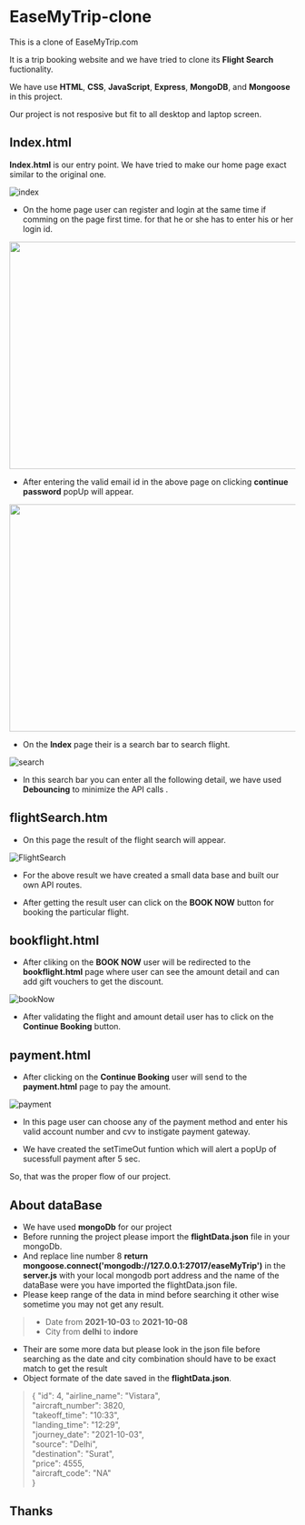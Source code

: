 # EaseMyTrip-clone

This is a clone of EaseMyTrip.com

It is a trip booking website and we have tried to clone its **Flight Search** fuctionality.


We have use **HTML**, **CSS**, **JavaScript**, **Express**, **MongoDB**, and **Mongoose** in this project.


Our project is not resposive but fit to all desktop and laptop screen.


## Index.html

**Index.html** is our entry point.
We have tried to make our home page exact similar to the original one.

![index](https://user-images.githubusercontent.com/80845888/138563116-d0210686-f147-4e44-b481-1e235716b2bf.png)

- On the home page user can register and login at the same time if comming on the page first time.
for that he or she has to enter his or her login id.

<p align="center">
  <img src="https://user-images.githubusercontent.com/80845888/138562275-3f9c4cf8-09b2-4cda-8ca6-18a0ae849273.png" width="600" height="400"/>
</p>

- After entering the valid email id in the above page on clicking **continue** **password** popUp will appear.

<p align="center">
  <img src="https://user-images.githubusercontent.com/80845888/138562865-69a51bd2-a9c1-40a3-a5f4-043e4b17412a.png" width="600" height="400"/>
</p>

- On the **Index** page their is a search bar to search flight.

![search](https://user-images.githubusercontent.com/80845888/138563351-e6ce4a6c-6b36-47a6-9511-7a6cc61c9d84.png)

- In this search bar you can enter all the following detail, we have used **Debouncing** to minimize the API calls .


## flightSearch.htm

- On this page the result of the flight search will appear.

![FlightSearch](https://user-images.githubusercontent.com/80845888/138563784-a5dabd58-8463-41c5-9ca0-ffb81198f460.png)

- For the above result we have created a small data base and built our own API routes.

- After getting the result user can click on the **BOOK NOW** button for booking  the particular flight.

## bookflight.html

- After cliking on the **BOOK NOW** user will be redirected to the **bookflight.html** page where user can see the amount detail and can add gift vouchers to get the discount.

![bookNow](https://user-images.githubusercontent.com/80845888/138564173-8311da01-4f9c-4292-8ad2-829eebc48daf.png)

- After validating the flight and amount detail user has to click on the **Continue Booking** button.

## payment.html

- After clicking on the **Continue Booking** user will send to  the **payment.html** page to pay the amount.

![payment](https://user-images.githubusercontent.com/80845888/138564388-ca933777-ab5c-41ea-8472-b4a6c7d24f12.png)

- In this page user can choose any of the payment method and enter his valid account number and cvv to instigate payment gateway.

- We have created the setTimeOut funtion which will alert a popUp of sucessfull payment after 5 sec.


So, that was the proper flow of our project.

## About dataBase

- We have used **mongoDb** for our project
- Before running the project please import the **flightData.json** file in your mongoDb.
- And replace line number 8 
   **return mongoose.connect('mongodb://127.0.0.1:27017/easeMyTrip')** in the **server.js** 
   with your local mongodb port address and the name of the dataBase were you have imported the flightData.json file.
- Please keep range of the data in mind before searching it other wise sometime you may not get any result.
> * Date from **2021-10-03** to **2021-10-08**
> * City from **delhi** to **indore**
- Their are some more data but please look in the json file before searching as the date and city combination should have to be exact match to get the result
- Object formate of the date saved in the **flightData.json**.
>{
>    "id": 4,
>    "airline_name": "Vistara",    
>    "aircraft_number": 3820,    
>    "takeoff_time": "10:33",    
>    "landing_time": "12:29",    
>    "journey_date": "2021-10-03",    
>    "source": "Delhi",   
>    "destination": "Surat",    
>    "price": 4555,    
>    "aircraft_code": "NA"    
>}


## Thanks


